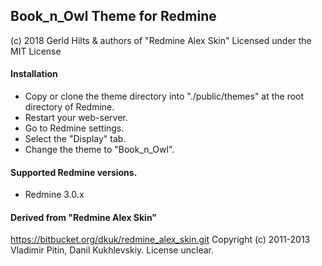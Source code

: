 ## Book_n_Owl Theme for Redmine

(c) 2018 Gerld Hilts & authors of "Redmine Alex Skin"
Licensed under the MIT License

#### Installation

* Copy or clone the theme directory into "./public/themes" at the root directory of Redmine.
* Restart your web-server.
* Go to Redmine settings.
* Select the "Display" tab.
* Change the theme to "Book_n_Owl".

#### Supported Redmine versions.

* Redmine 3.0.x

#### Derived from "Redmine Alex Skin"

https://bitbucket.org/dkuk/redmine_alex_skin.git
Copyright (c) 2011-2013 Vladimir Pitin, Danil Kukhlevskiy.
License unclear.

